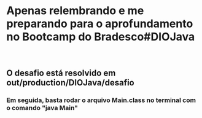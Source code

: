 # Apenas relembrando e me preparando para o aprofundamento no Bootcamp do Bradesco#DIOJava
<br>

## O desafio está resolvido em out/production/DIOJava/desafio
### Em seguida, basta rodar o arquivo Main.class no terminal com o comando "java Main"